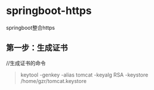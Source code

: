 # springboot-https
springboot整合https
## 第一步：生成证书
//生成证书的命令
> keytool -genkey -alias tomcat -keyalg RSA -keystore /home/gzr/tomcat.keystore 
>







